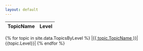 ```yaml
---
layout: default
---
```


|TopicName|Level|
|-:|:-|
{% for topic in site.data.TopicsByLevel %}
|[{{ topic.TopicName }}](../{{topic.Link}})|{{topic.Level}}|
{% endfor %}

